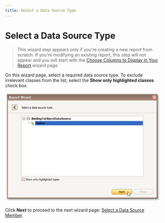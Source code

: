 ```yaml
---
title: Select a Data Source Type
---
```

# Select a Data Source Type
> This wizard step appears only if you're creating a new report from scratch. If you're modifying an existing report, this step will not appear and you will start with the [Choose Columns to Display in Your Report](../choose-columns-to-display-in-your-report.md) wizard page.

On this wizard page, select a required data source type. To exclude irrelevant classes from the list, select the **Show only highlighted classes** check box.

![RD_ReportWizard_ObjSelectDataSourceType](../../../../../../images/img122110.png)

Click **Next** to proceed to the next wizard page: [Select a Data Source Member](select-a-data-source-member.md).